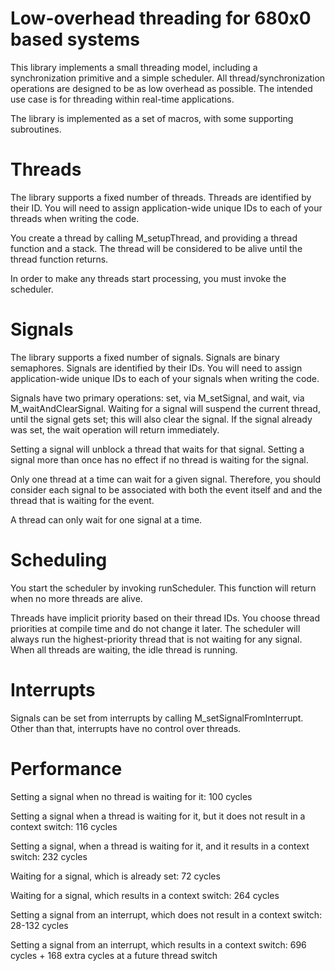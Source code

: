 # Low-overhead threading for 680x0 based systems

This library implements a small threading model, including a synchronization primitive and a simple scheduler.
All thread/synchronization operations are designed to be as low overhead as possible.
The intended use case is for threading within real-time applications.

The library is implemented as a set of macros, with some supporting subroutines.

# Threads

The library supports a fixed number of threads. Threads are identified by their ID.
You will need to assign application-wide unique IDs to each of your threads when writing the code.

You create a thread by calling M_setupThread, and providing a thread function and a stack.
The thread will be considered to be alive until the thread function returns.

In order to make any threads start processing, you must invoke the scheduler.

# Signals

The library supports a fixed number of signals. Signals are binary semaphores. Signals are identified by their IDs.
You will need to assign application-wide unique IDs to each of your signals when writing the code.

Signals have two primary operations: set, via M_setSignal, and wait, via M_waitAndClearSignal.
Waiting for a signal will suspend the current thread, until the signal gets set; this will also clear the signal. If the signal already was set, the wait operation will return immediately.

Setting a signal will unblock a thread that waits for that signal. Setting a signal more than once has no effect if no thread is waiting for the signal.

Only one thread at a time can wait for a given signal. Therefore, you should consider each signal to be associated with both the event itself and and the thread that is waiting for the event.

A thread can only wait for one signal at a time.

# Scheduling

You start the scheduler by invoking runScheduler. This function will return when no more threads are alive.

Threads have implicit priority based on their thread IDs. You choose thread priorities at compile time and do not change it later.
The scheduler will always run the highest-priority thread that is not waiting for any signal.
When all threads are waiting, the idle thread is running.

# Interrupts

Signals can be set from interrupts by calling M_setSignalFromInterrupt. Other than that, interrupts have no control over threads.

# Performance

Setting a signal when no thread is waiting for it: 100 cycles

Setting a signal when a thread is waiting for it, but it does not result in a context switch: 116 cycles

Setting a signal, when a thread is waiting for it, and it results in a context switch: 232 cycles

Waiting for a signal, which is already set: 72 cycles

Waiting for a signal, which results in a context switch: 264 cycles

Setting a signal from an interrupt, which does not result in a context switch: 28-132 cycles

Setting a signal from an interrupt, which results in a context switch: 696 cycles + 168 extra cycles at a future thread switch

